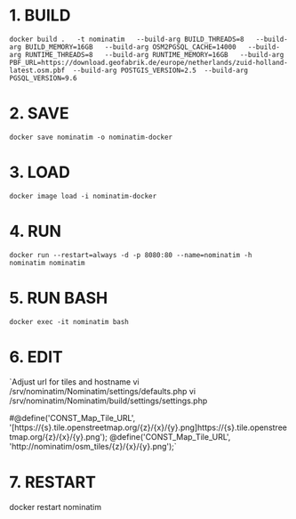 # 1. BUILD
`docker build .   -t nominatim   --build-arg BUILD_THREADS=8   --build-arg BUILD_MEMORY=16GB   --build-arg OSM2PGSQL_CACHE=14000   --build-arg RUNTIME_THREADS=8   --build-arg RUNTIME_MEMORY=16GB   --build-arg PBF_URL=https://download.geofabrik.de/europe/netherlands/zuid-holland-latest.osm.pbf  --build-arg POSTGIS_VERSION=2.5  --build-arg PGSQL_VERSION=9.6`

# 2. SAVE
`docker save nominatim -o nominatim-docker`

# 3. LOAD
`docker image load -i nominatim-docker`

# 4. RUN
`docker run --restart=always -d -p 8080:80 --name=nominatim -h nominatim nominatim`

# 5. RUN BASH
`docker exec -it nominatim bash`

# 6. EDIT
`Adjust url for tiles and hostname
vi /srv/nominatim/Nominatim/settings/defaults.php
vi /srv/nominatim/Nominatim/build/settings/settings.php
 
#@define('CONST_Map_Tile_URL', '[https://{s}.tile.openstreetmap.org/{z}/{x}/{y}.png]https://{s}.tile.openstreetmap.org/{z}/{x}/{y}.png');
@define('CONST_Map_Tile_URL', 'http://nominatim/osm_tiles/{z}/{x}/{y}.png');`

# 7. RESTART
docker restart nominatim